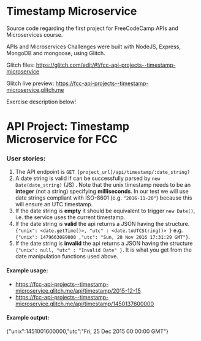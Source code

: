 # Timestamp Microservice

Source code regarding the first project for FreeCodeCamp APIs and Microservices course.

APIs and Microservices Challenges were built with NodeJS, Express, MongoDB and mongoose, using Glitch.

Glitch files: https://glitch.com/edit/#!/fcc-api-projects--timestamp-microservice

Glitch live preview: https://fcc-api-projects--timestamp-microservice.glitch.me

Exercise description below!

# API Project: Timestamp Microservice for FCC

### User stories:

1. The API endpoint is `GET [project_url]/api/timestamp/:date_string?`
2. A date string is valid if can be successfully parsed by `new Date(date_string)` (JS) . Note that the unix timestamp needs to be an **integer** (not a string) specifying **milliseconds**. In our test we will use date strings compliant with ISO-8601 (e.g. `"2016-11-20"`) because this will ensure an UTC timestamp.
3. If the date string is **empty** it should be equivalent to trigger `new Date()`, i.e. the service uses the current timestamp.
4. If the date string is **valid** the api returns a JSON having the structure.
`{"unix": <date.getTime()>, "utc" : <date.toUTCString()> }`
e.g. `{"unix": 1479663089000 ,"utc": "Sun, 20 Nov 2016 17:31:29 GMT"}`.
5. If the date string is **invalid** the api returns a JSON having the structure `{"unix": null, "utc" : "Invalid Date" }`. It is what you get from the date manipulation functions used above.

#### Example usage:

* https://fcc-api-projects--timestamp-microservice.glitch.me/api/timestamp/2015-12-15
* https://fcc-api-projects--timestamp-microservice.glitch.me/api/timestamp/1450137600000

#### Example output:

{"unix":1451001600000,"utc":"Fri, 25 Dec 2015 00:00:00 GMT"}
